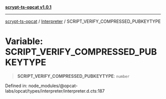 [**scrypt-ts-opcat v1.0.1**](../../../README.md)

***

[scrypt-ts-opcat](../../../README.md) / [Interpreter](../README.md) / SCRIPT\_VERIFY\_COMPRESSED\_PUBKEYTYPE

# Variable: SCRIPT\_VERIFY\_COMPRESSED\_PUBKEYTYPE

> **SCRIPT\_VERIFY\_COMPRESSED\_PUBKEYTYPE**: `number`

Defined in: node\_modules/@opcat-labs/opcat/types/interpreter/interpreter.d.cts:187
